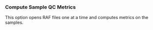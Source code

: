 ### Compute Sample QC Metrics

This option opens RAF files one at a time and computes metrics on the samples.
